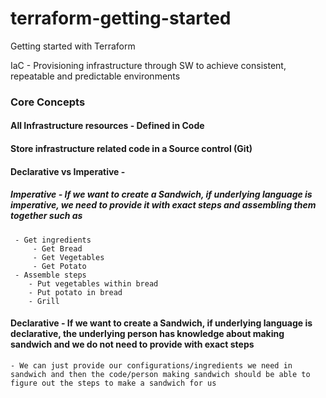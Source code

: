 # terraform-getting-started
Getting started with Terraform

IaC - Provisioning infrastructure through SW to achieve consistent, repeatable and predictable environments

### Core Concepts

#### All Infrastructure resources  - Defined in Code
#### Store infrastructure related code in a Source control (Git)
#### Declarative vs Imperative - 
##### Imperative - If we want to create a Sandwich, if underlying language is imperative, we need to provide it with exact steps and assembling them together such as
     - Get ingredients
         - Get Bread
         - Get Vegetables
         - Get Potato
     - Assemble steps
        - Put vegetables within bread
        - Put potato in bread
        - Grill

#### Declarative - If we want to create a Sandwich, if underlying language is declarative, the underlying person has knowledge about making sandwich and we do not need to provide with exact steps
    - We can just provide our configurations/ingredients we need in sandwich and then the code/person making sandwich should be able to figure out the steps to make a sandwich for us
